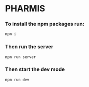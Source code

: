 # PHARMIS

### To install the npm packages run:
```bash
npm i 
```

### Then run the server 
```bash
npm run server
```

### Then start the dev mode
```bash
npm run dev
```

